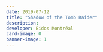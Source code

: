 ```yaml
---
date: 2019-07-12
title: "Shadow of the Tomb Raider"
description:
developer: Eidos Montréal
card-image: 0
banner-image: 1
---
```

